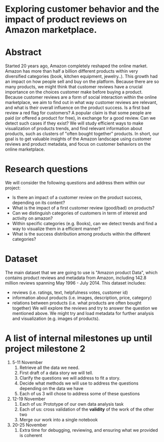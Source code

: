 # Exploring customer behavior and the impact of product reviews on Amazon marketplace.

# Abstract
Started 20 years ago, Amazon completely reshaped the online market.
Amazon has more than half a billion different products within very diversified categories (book, kitchen equipment, jewelry..).
This growth had an impact on how people sell and buy on the platform.
Because there are so many products, we might think that customer reviews have a crucial importance on the choices customer make before buying a product.
Because customer reviews are a form of social interaction within the online marketplace, we aim to find out in what way customer reviews are relevant, and what is their overall influence on the product success.
Is a first bad review a red flag for customers?
A popular claim is that some people are paid (or offered a product for free), in exchange for a good review. Can we detect such cases if they exist?
We will study efficient ways to make visualization of products trends, and find relevant information about products, such as clusters of "often bought together" products.
In short, our goal is to get valuable insights of the Amazon landscape using customer reviews and product metadata, and focus on customer behaviors on the online marketplace.

# Research questions
We will consider the following questions and address them within our project:
- Is there an impact of a customer review on the product success, depending on its content?
- What is the impact of a first customer review (good/bad) on products?
- Can we distinguish categories of customers in term of interest and activity on amazon?
- Within specific categories (e.g. Books), can we detect trends and find a way to visualize them in a efficient manner?
- What is the success distribution among products within the different categories?

# Dataset
The main dataset that we are going to use is "Amazon product Data", which contains product reviews and metadata from Amazon, including 142.8 million reviews spanning May 1996 - July 2014. 
This dataset includes:
- reviews (i.e. ratings, text, helpfulness votes, customer id)
- information about products (i.e. images, description, price, category)
- relations between products (i.e. what products are often bought together)
We will explore the reviews and try to answer the question we mentioned above.
We might try and load metadata for further analysis and visualization (e.g. images of products).

# A list of internal milestones up until project milestone 2
1. 5-11 November
    1. Retrieve all the data we need.
    2. First draft of a data story we will tell.
    3. Clarify the questions we will address to fit a story.
    4. Decide what methods we will use to address the questions depending on the data we have
    5. Each of us 3 will chose to address some of these questions
2. 12-19 November
    1. Each of us: Prototype of our own data analysis task
    2. Each of us: cross validation of the **validity** of the work of the other two
    3. Merge our work into a single notebook
3. 20-25 November
    1. Extra time for debugging, reviewing, and ensuring what we provided is coherent
